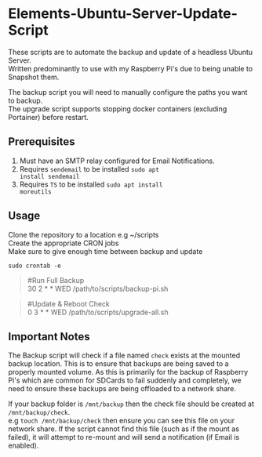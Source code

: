 # Elements-Ubuntu-Server-Update-Script


These scripts are to automate the backup and update of a headless Ubuntu Server. <br />
Written predominantly to use with my Raspberry Pi's due to being unable to Snapshot them. 

The backup script you will need to manually configure the paths you want to backup. <br />
The upgrade script supports stopping docker containers (excluding Portainer) before restart. 

Prerequisites
----------

1. Must have an SMTP relay configured for Email Notifications. 
2. Requires `sendemail` to be installed <code>sudo apt install sendemail</code>
3. Requires `TS` to be installed <code>sudo apt install moreutils</code>



Usage
----------

Clone the repository to a location e.g ~/scripts<br />
Create the appropriate CRON jobs<br />
Make sure to give enough time between backup and update

<code>sudo crontab -e</code>

<blockquote>
#Run Full Backup<br />
30 2 * * WED /path/to/scripts/backup-pi.sh
</blockquote>
<blockquote>
#Update & Reboot Check<br />
0 3 * * WED /path/to/scripts/upgrade-all.sh
</blockquote>

Important Notes
------------

The Backup script will check if a file named `check` exists at the mounted backup location. This is to ensure that backups are being saved to a properly mounted volume. As this is primarily for the backup of Raspberry Pi's which are common for SDCards to fail suddenly and completely, we need to ensure these backups are being offloaded to a network share. 

If your backup folder is `/mnt/backup` then the check file should be created at `/mnt/backup/check`.<br>
e.g `touch /mnt/backup/check` then ensure you can see this file on your network share. 
If the script cannot find this file (such as if the mount as failed), it will attempt to re-mount and will send a notification (if Email is enabled). 

